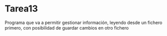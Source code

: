 # Tarea13

Programa que va a permitir gestionar información, leyendo desde un fichero primero, con posibilidad de guardar cambios en otro fichero
